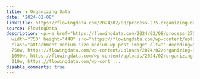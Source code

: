 ```yaml
---
title: ✚ Organizing Data
date: '2024-02-08'
linkTitle: https://flowingdata.com/2024/02/08/process-275-organizing-data/
source: FlowingData
description: <p><a href="https://flowingdata.com/2024/02/08/process-275-organizing-data/"><img
  width="750" height="448" src="https://flowingdata.com/wp-content/uploads/2024/02/organizing-data-featured-750x448.png"
  class="attachment-medium size-medium wp-post-image" alt="" decoding="async" srcset="https://flowingdata.com/wp-content/uploads/2024/02/organizing-data-featured-750x448.png
  750w, https://flowingdata.com/wp-content/uploads/2024/02/organizing-data-featured-1090x651.png
  1090w, https://flowingdata.com/wp-content/uploads/2024/02/organizing-data-featured-210x125.png
  210w, https://flowingdata.com/wp-cont ...
disable_comments: true
---
```

<p><a href="https://flowingdata.com/2024/02/08/process-275-organizing-data/"><img width="750" height="448" src="https://flowingdata.com/wp-content/uploads/2024/02/organizing-data-featured-750x448.png" class="attachment-medium size-medium wp-post-image" alt="" decoding="async" srcset="https://flowingdata.com/wp-content/uploads/2024/02/organizing-data-featured-750x448.png 750w, https://flowingdata.com/wp-content/uploads/2024/02/organizing-data-featured-1090x651.png 1090w, https://flowingdata.com/wp-content/uploads/2024/02/organizing-data-featured-210x125.png 210w, https://flowingdata.com/wp-cont ...